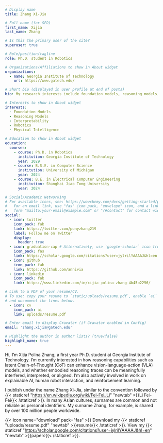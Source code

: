 ```yaml
---
# Display name
title: Zhang Xi-Jia

# Full name (for SEO)
first_name: Xijia
last_name: Zhang

# Is this the primary user of the site?
superuser: true

# Role/position/tagline
role: Ph.D. student in Robotics

# Organizations/Affiliations to show in About widget
organizations:
  - name: Georgia Institute of Technology
    url: https://www.gatech.edu/

# Short bio (displayed in user profile at end of posts)
bio: My research interests include foundation models, reasoning models, and robotics.

# Interests to show in About widget
interests:
  - Foundation Models
  - Reasoning Models
  - Interpretability
  - Robotics
  - Physical Intelligence

# Education to show in About widget
education:
  courses:
    - course: Ph.D. in Robotics
      institution: Georgia Institute of Technology
      year: 2029
    - course: B.S.E. in Computer Science
      institution: University of Michigan
      year: 2024
    - course: B.E. in Electrical Computer Engineering
      institution: Shanghai Jiao Tong University
      year: 2024

# Social/Academic Networking
# For available icons, see: https://wowchemy.com/docs/getting-started/page-builder/#icons
#   For an email link, use "fas" icon pack, "envelope" icon, and a link in the
#   form "mailto:your-email@example.com" or "/#contact" for contact widget.
social:
  - icon: twitter
    icon_pack: fab
    link: https://twitter.com/ponyzhang219
    label: Follow me on Twitter
    display:
      header: true
  - icon: graduation-cap # Alternatively, use `google-scholar` icon from `ai` icon pack
    icon_pack: fas
    link: https://scholar.google.com/citations?user=jylrilYAAAAJ&hl=en
  - icon: github
    icon_pack: fab
    link: https://github.com/annivia
  - icon: linkedin
    icon_pack: fab
    link: https://www.linkedin.com/in/xijia-polina-zhang-4b45b2256/

# Link to a PDF of your resume/CV.
# To use: copy your resume to `static/uploads/resume.pdf`, enable `ai` icons in `params.yaml`,
# and uncomment the lines below.
  - icon: cv
    icon_pack: ai
    link: uploads/resume.pdf

# Enter email to display Gravatar (if Gravatar enabled in Config)
email: 'zhang.xijia@gatech.edu'

# Highlight the author in author lists? (true/false)
highlight_name: true
---
```


Hi, I’m Xijia Polina Zhang, a first year Ph.D. student at Georgia Institute of Technology. I’m currently interested in how reasoning capabilities such as latent Chain-of-Thought (CoT) can enhance vision-language-action (VLA) models, and whether embodied reasoning traces can be meaningfully interfered, interpreted, or aligned. I’m also actively involved in work on explainable AI, human robot interaction, and reinforcement learning.

I publish under the name Zhang Xi-Jia, similar to the convention followed by {{< staticref "https://en.wikipedia.org/wiki/Fei-Fei_Li" "newtab" >}}Li Fei-Fei{{< /staticref >}}. In many Asian cultures, surnames are common and not reliable as personal identifiers. My surname Zhang, for example, is shared by over 100 million people worldwide.


{{< icon name="download" pack="fas" >}} Download my {{< staticref "uploads/resume.pdf" "newtab" >}}resumé{{< /staticref >}}.
View my {{< staticref "https://scholar.google.com/citations?user=jylrilYAAAAJ&hl=en" "newtab" >}}papers{{< /staticref >}}.


